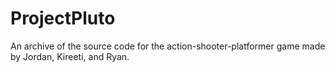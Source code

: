 # ProjectPluto
An archive of the source code for the action-shooter-platformer game made by Jordan, Kireeti, and Ryan.
